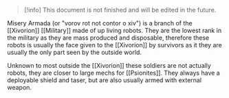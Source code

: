 > [!info]
> This document is not finished and will be edited in the future.

Misery Armada (or "vorov rot not contor o xiv") is a branch of the [[Xivorion]] [[Military]] made of up living robots. They are the lowest rank in the military as they are mass produced and disposable, therefore these robots is usually the face given to the [[Xivorion]] by survivors as it they are usually the only part seen by the outside world.

Unknown to most outside the [[Xivorion]] these soldiers are not actually robots, they are closer to large mechs for [[Psionites]]. They always have a deployable shield and taser, but are also usually armed with external weapon.